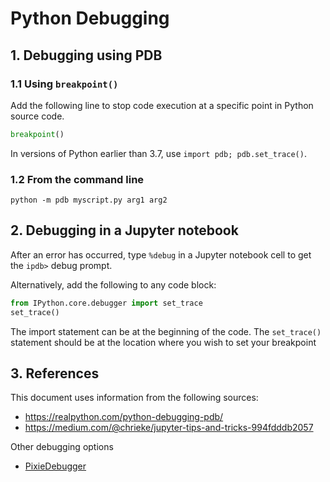 # Python Debugging

## 1. Debugging using PDB

### 1.1 Using `breakpoint()`

Add the following line to stop code execution at a specific point
in Python source code.

```python
breakpoint()
```

In versions of Python earlier than 3.7, use `import pdb; pdb.set_trace()`.

### 1.2 From the command line

```
python -m pdb myscript.py arg1 arg2
```

## 2. Debugging in a Jupyter notebook

After an error has occurred, type `%debug` in a Jupyter notebook cell
to get the `ipdb>` debug prompt.

Alternatively, add the following to any code block:

```python
from IPython.core.debugger import set_trace
set_trace()
```

The import statement can be at the beginning of the code.
The `set_trace()` statement should be at the location where
you wish to set your breakpoint


## 3. References

This document uses information from the following sources:

- https://realpython.com/python-debugging-pdb/
- https://medium.com/@chrieke/jupyter-tips-and-tricks-994fdddb2057

Other debugging options

- [PixieDebugger](https://www.analyticsvidhya.com/blog/2018/07/pixie-debugger-python-debugging-tool-jupyter-notebooks-data-scientist-must-use/)

